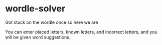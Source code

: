 # wordle-solver

Got stuck on the wordle once so here we are 

You can enter placed letters, known letters, and incorrect letters, and you will be given word suggestions.
